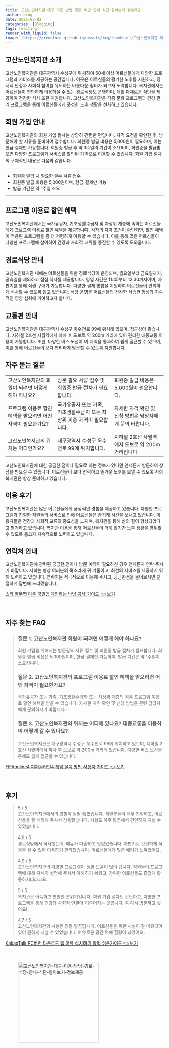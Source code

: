 ```yaml
---
title: 고산노인복지관 대구 이용 방법 경로 식당 안내 식단 알아보기 정보제공
author: bing
date: 2025-02-02
categories: [Blogging]
tags: [writing]
render_with_liquid: false
image: 'https://greenforu.github.io/assets/img/thumbnail/고산노인복지관-대구-이용-방법-경로-식당-안내-식단-알아보기-정보제공.webp'
---
```



<h2 id='고산노인복지관소개'>고산노인복지관 소개</h2>

<p>고산노인복지관은 대구광역시 수성구에 위치하여 60세 이상 어르신들에게 다양한 프로그램과 서비스를 제공하는 공간입니다. 이곳은 어르신들의 활기찬 노후를 지원하고, 정서적 안정과 사회적 참여를 유도하는 아름다운 쉼터가 되고자 노력합니다. 복지관에서는 어르신들이 편안하게 이용하실 수 있는 경로식당도 운영하며, 매월 다채로운 식단을 제공하여 건강한 식사 또한 지원합니다. 고산노인복지관은 각종 문화 프로그램과 건강 관리 프로그램을 통해 어르신들에게 풍성한 노후 생활을 선사하고 있습니다.</p>

<h2 id='회원가입안내'>회원 가입 안내</h2>

<p>고산노인복지관의 회원 가입 절차는 상당히 간편한 편입니다. 자격 요건을 확인한 후, 방문해야 할 서류를 준비하여 접수합니다. 회원증 발급 비용은 5,000원이 필요하며, 이는 현금 결제만 가능합니다. 회원증 발급 후 약 1주일의 기간이 소요되며, 회원증을 발급받으면 다양한 프로그램과 서비스를 할인된 가격으로 이용할 수 있습니다. 회원 가입 절차의 구체적인 내용은 다음과 같습니다.</p>

<hr />

<ul>
    <li>회원증 발급 시 필요한 필수 서류 접수</li>
    <li>회원증 발급 비용은 5,000원이며, 현금 결제만 가능</li>
    <li>발급 기간은 약 1주일 소요</li>
</ul>

<hr />

<h2 id='프로그램이용료할인혜택'>프로그램 이용료 할인 혜택</h2>

<p>고산노인복지관에서는 국가유공자, 기초생활수급자 및 차상위 계층에 속하는 어르신들에게 프로그램 이용료 할인 혜택을 제공합니다. 각자의 자격 조건이 확인되면, 할인 혜택이 적용된 프로그램을 좀 더 저렴하게 이용할 수 있습니다. 이를 통해 많은 어르신들이 다양한 프로그램에 참여하여 건강과 사회적 교류를 증진할 수 있도록 도와줍니다.</p>

<h2 id='경로식당안내'>경로식당 안내</h2>

<p>고산노인복지관 내에는 어르신들을 위한 경로식당이 운영되며, 월요일부터 금요일까지, 공휴일을 제외하고 점심 식사를 제공합니다. 영업 시간은 11:45부터 12:30까지이며, 자판기를 통해 식권 구매가 가능합니다. 다양한 결제 방법을 지원하여 어르신들이 편리하게 식사할 수 있도록 돕고 있습니다. 식당 운영은 어르신들의 건강한 식습관 형성과 지속적인 영양 섭취에 기여하고자 합니다.</p>

<h2 id='교통편안내'>교통편 안내</h2>

<p>고산노인복지관은 대구광역시 수성구 욱수천로 99에 위치해 있으며, 접근성이 좋습니다. 지하철 2호선 사월역에서 하차 후 도보로 약 200m 거리에 있어 편리한 대중교통 이용이 가능합니다. 또한, 다양한 버스 노선이 이 지역을 통과하여 쉽게 접근할 수 있으며, 이를 통해 어르신들이 보다 편리하게 방문할 수 있도록 지원합니다.</p>

<h2 id='자주묻는질문'>자주 묻는 질문</h2>

<table>
    <tr>
        <td>고산노인복지관의 회원이 되려면 어떻게 해야 하나요?</td>
        <td>방문 필요 서류 접수 및 회원증 발급 절차가 필요합니다.</td>
        <td>회원증 발급 비용은 5,000원이 필요합니다.</td>
    </tr>
    <tr>
        <td>프로그램 이용료 할인 혜택을 받으려면 어떤 자격이 필요한가요?</td>
        <td>국가유공자 또는 가족, 기초생활수급자 또는 차상위 계층 자격이 필요합니다.</td>
        <td>자세한 자격 확인 및 신청 방법은 담당자에게 문의 바랍니다.</td>
    </tr>
    <tr>
        <td>고산노인복지관의 위치는 어디인가요?</td>
        <td>대구광역시 수성구 욱수천로 99에 위치합니다.</td>
        <td>지하철 2호선 사월역에서 도보로 약 200m 거리입니다.</td>
    </tr>
</table>

<p>고산노인복지관에 대한 궁금한 점이나 필요로 하는 정보가 있다면 언제든지 방문하여 상담을 받으실 수 있습니다. 어르신들이 보다 안락하고 즐거운 노후를 보낼 수 있도록 저희 복지관은 항상 준비하고 있습니다.</p>

<h2 id='이용후기'>이용 후기</h2>

<p>고산노인복지관은 많은 어르신들에게 긍정적인 경험을 제공하고 있습니다. 다양한 프로그램과 친절한 직원들의 서비스로 인해 어르신들은 즐겁게 시간을 보내고 있습니다. 이용자들은 건강과 사회적 교류의 중요성을 느끼며, 복지관을 통해 삶의 질이 향상되었다고 평가하고 있습니다. 복지관 이용을 통해 어르신들이 더욱 활기찬 노후 생활을 영위할 수 있도록 돕고자 지속적으로 노력하고 있습니다.</p>

<h2 id='연락처안내'>연락처 안내</h2>

<p>고산노인복지관에 관련된 궁금한 점이나 방문 예약이 필요하신 경우 언제든지 연락 주시기 바랍니다. 저희는 항상 여러분의 목소리에 귀 기울이고, 최선의 서비스를 제공하기 위해 노력하고 있습니다. 연락처는 적극적으로 이용해 주시고, 궁금한점을 물어보시면 친절하게 답변해 드리겠습니다.</p>


<p><a class="click-button" title="스타 빨무맵 다운 국민맵 게임하는 방법 공식 가이드" href="https://greenforu.github.io/posts/%EC%8A%A4%ED%83%80-%EB%B9%A8%EB%AC%B4%EB%A7%B5-%EB%8B%A4%EC%9A%B4-%EA%B5%AD%EB%AF%BC%EB%A7%B5-%EA%B2%8C%EC%9E%84%ED%95%98%EB%8A%94-%EB%B0%A9%EB%B2%95-%EA%B3%B5%EC%8B%9D-%EA%B0%80%EC%9D%B4%EB%93%9C/" rel="dofollow">스타 빨무맵 다운 국민맵 게임하는 방법 공식 가이드 👈 보기</a></p><br>
<h2 id='자주_찾는_FAQ'>자주 찾는 FAQ</h2>
<div itemscope="" itemtype="https://schema.org/FAQPage"> 
<blockquote> 
<div itemscope="" itemprop="mainEntity" itemtype="https://schema.org/Question"> 
<h3 itemprop="name">질문 1. 고산노인복지관 회원이 되려면 어떻게 해야 하나요?</h3> 
<div itemscope="" itemprop="acceptedAnswer" itemtype="https://schema.org/Answer"> 
<span itemprop="text"> 
<p>회원 가입을 위해서는 방문필요 서류 접수 및 회원증 발급 절차가 필요합니다. 회원증 발급 비용은 5,000원이며, 현금 결제만 가능하며, 발급 기간은 약 1주일이 소요됩니다.</p> 
</span> 
</div> 
</div> 

<div itemscope="" itemprop="mainEntity" itemtype="https://schema.org/Question"> 
<h3 itemprop="name">질문 2. 고산노인복지관의 프로그램 이용료 할인 혜택을 받으려면 어떤 자격이 필요한가요?</h3> 
<div itemscope="" itemprop="acceptedAnswer" itemtype="https://schema.org/Answer"> 
<span itemprop="text"> 
<p>국가유공자 또는 가족, 기초생활수급자 또는 차상위 계층의 경우 프로그램 이용료 할인 혜택을 받을 수 있습니다. 자세한 자격 확인 및 신청 방법은 관련 담당자에게 문의하시기 바랍니다.</p> 
</span> 
</div> 
</div> 

<div itemscope="" itemprop="mainEntity" itemtype="https://schema.org/Question"> 
<h3 itemprop="name">질문 3. 고산노인복지관의 위치는 어디에 있나요? 대중교통을 이용하여 어떻게 갈 수 있나요?</h3> 
<div itemscope="" itemprop="acceptedAnswer" itemtype="https://schema.org/Answer"> 
<span itemprop="text"> 
<p>고산노인복지관은 대구광역시 수성구 욱수천로 99에 위치하고 있으며, 지하철 2호선 사월역에서 하차 후 도보로 약 200m 거리에 있습니다. 다양한 버스 노선을 통해도 쉽게 접근할 수 있습니다.</p> 
</span> 
</div> 
</div> 

</blockquote> 
</div>
<p><a class="click-button" title="FIFAonline4 피파온라인4 게임 설치 방법 사용자 가이드" href="https://greenforu.github.io/posts/FIFAonline4-%ED%94%BC%ED%8C%8C%EC%98%A8%EB%9D%BC%EC%9D%B84-%EA%B2%8C%EC%9E%84-%EC%84%A4%EC%B9%98-%EB%B0%A9%EB%B2%95-%EC%82%AC%EC%9A%A9%EC%9E%90-%EA%B0%80%EC%9D%B4%EB%93%9C/" rel="dofollow">FIFAonline4 피파온라인4 게임 설치 방법 사용자 가이드 👈 보기</a></p><br>
<h2 id='후기'>후기</h2>
<div itemscope itemtype="https://schema.org/Product">
  <blockquote>
  <div itemprop="review" itemscope itemtype="https://schema.org/Review">
      <div itemprop="reviewRating" itemscope itemtype="https://schema.org/Rating"> <span itemprop="ratingValue">5</span> / <span itemprop="bestRating">5</span> </div>
      <span itemprop="reviewBody">고산노인복지관에서의 경험이 정말 좋았습니다. 직원분들이 매우 친절하고, 어르신들을 잘 배려해 주셔서 감동했습니다. 시설도 아주 깔끔해서 편안하게 지낼 수 있었습니다.</span>
  </div>
  <br>
  <div itemprop="review" itemscope itemtype="https://schema.org/Review">
      <div itemprop="reviewRating" itemscope itemtype="https://schema.org/Rating"> <span itemprop="ratingValue">4.8</span> / <span itemprop="bestRating">5</span> </div>
      <span itemprop="reviewBody">경로식당에서 식사했는데, 메뉴가 다양하고 맛있었습니다. 자판기로 간편하게 식권을 살 수 있어 이용하기 편리했습니다. 어르신들에게 맞춘 배려가 느껴졌어요.</span>
  </div>
  <br>
  <div itemprop="review" itemscope itemtype="https://schema.org/Review">
      <div itemprop="reviewRating" itemscope itemtype="https://schema.org/Rating"> <span itemprop="ratingValue">4.9</span> / <span itemprop="bestRating">5</span> </div>
      <span itemprop="reviewBody">고산노인복지관의 다양한 프로그램이 정말 도움이 많이 됩니다. 직원들이 프로그램에 대해 자세히 설명해 주셔서 이해하기 쉬웠고, 참여한 어르신들도 즐겁게 활동하시더라고요.</span>
  </div>
  <br>
  <div itemprop="review" itemscope itemtype="https://schema.org/Review">
      <div itemprop="reviewRating" itemscope itemtype="https://schema.org/Rating"> <span itemprop="ratingValue">5</span> / <span itemprop="bestRating">5</span> </div>
      <span itemprop="reviewBody">복지관은 아늑하고 편안한 분위기입니다. 회원 가입 절차도 간단하고, 다양한 프로그램을 통해 건강과 사회적 연결이 이루어지는 곳입니다. 꼭 다시 방문하고 싶어요!</span>
  </div>
  <br>
  <div itemprop="review" itemscope itemtype="https://schema.org/Review">
      <div itemprop="reviewRating" itemscope itemtype="https://schema.org/Rating"> <span itemprop="ratingValue">4.7</span> / <span itemprop="bestRating">5</span> </div>
      <span itemprop="reviewBody">고산노인복지관의 시설은 정말 깔끔합니다. 어르신들을 위한 시설이 잘 마련되어 있어 편하게 지낼 수 있었습니다. 여유로운 공간 덕에 힐링이 되었어요.</span>
  </div>
  </blockquote>
</div>
<p><a class="click-button" title="KakaoTalk PC버전 다운로드 앱 어플 설치하기 방법 쉬운가이드" href="https://greenforu.github.io/posts/KakaoTalk-PC%EB%B2%84%EC%A0%84-%EB%8B%A4%EC%9A%B4%EB%A1%9C%EB%93%9C-%EC%95%B1-%EC%96%B4%ED%94%8C-%EC%84%A4%EC%B9%98%ED%95%98%EA%B8%B0-%EB%B0%A9%EB%B2%95-%EC%89%AC%EC%9A%B4%EA%B0%80%EC%9D%B4%EB%93%9C/" rel="dofollow">KakaoTalk PC버전 다운로드 앱 어플 설치하기 방법 쉬운가이드 👈 보기</a></p><br>
<figure class="image"><img src="https://greenforu.github.io/assets/img/thumbnail/고산노인복지관-대구-이용-방법-경로-식당-안내-식단-알아보기-정보제공.webp" alt="고산노인복지관-대구-이용-방법-경로-식당-안내-식단-알아보기-정보제공" width="256" height="256"></figure>